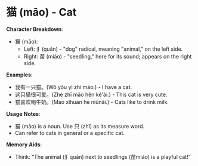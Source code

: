 # **猫 (māo) - Cat**

**Character Breakdown**:  
- 猫 (māo):
  - Left: 犭(quǎn) - "dog" radical, meaning "animal," on the left side.
  - Right: 苗 (miáo) - "seedling," here for its sound; appears on the right side.

**Examples**:  
- 我有一只猫。(Wǒ yǒu yì zhī māo.) - I have a cat.  
- 这只猫很可爱。(Zhè zhī māo hěn kě'ài.) - This cat is very cute.  
- 猫喜欢喝牛奶。(Māo xǐhuān hē niúnǎi.) - Cats like to drink milk.

**Usage Notes**:  
- 猫 (māo) is a noun. Use 只 (zhī) as its measure word.  
- Can refer to cats in general or a specific cat.

**Memory Aids**:  
- Think: “The animal (犭quǎn) next to seedlings (苗miáo) is a playful cat!”